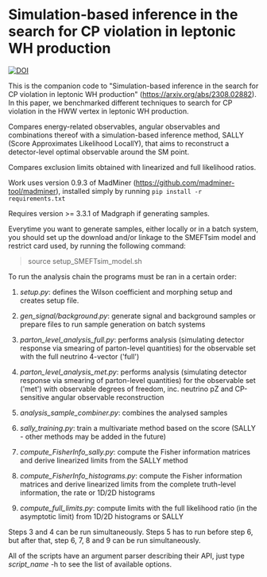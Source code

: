 # Simulation-based inference in the search for CP violation in leptonic WH production
[![DOI](https://zenodo.org/badge/DOI/10.5281/zenodo.10650917.svg)](https://doi.org/10.5281/zenodo.10650917) 

This is the companion code to "Simulation-based inference in the search for CP violation in leptonic WH production" (https://arxiv.org/abs/2308.02882). In this paper, we benchmarked different techniques to search for CP violation in the HWW vertex in leptonic WH production.

Compares energy-related observables, angular observables and combinations thereof with a simulation-based inference method, SALLY (Score Approximates Likelihood LocallY), that aims to reconstruct a detector-level optimal observable around the SM point.

Compares exclusion limits obtained with linearized and full likelihood ratios.

Work uses version 0.9.3 of MadMiner (https://github.com/madminer-tool/madminer), installed simply by running `pip install -r requirements.txt`

Requires version >= 3.3.1 of Madgraph if generating samples.

Everytime you want to generate samples, either locally or in a batch system, you should set up the download and/or linkage to the SMEFTsim model and restrict card used, by running the following command:
> source setup_SMEFTsim_model.sh

To run the analysis chain the programs must be ran in a certain order:

1. _setup.py_: defines the Wilson coefficient and morphing setup and creates setup file.

2. _gen\_signal/background.py_: generate signal and background samples or prepare files to run sample generation on batch systems

3. _parton\_level\_analysis\_full.py_: performs analysis (simulating detector response via smearing of parton-level quantities) for the observable set with the full neutrino 4-vector ('full')

4. _parton\_level\_analysis\_met.py_: performs analysis (simulating detector response via smearing of parton-level quantities) for the observable set ('met') with observable degrees of freedom, inc. neutrino pZ and CP-sensitive angular observable reconstruction

5. _analysis\_sample\_combiner.py_: combines the analysed samples

6. _sally\_training.py_: train a multivariate method based on the score (SALLY - other methods may be added in the future)

7. _compute\_FisherInfo\_sally.py_: compute the Fisher information matrices and derive linearized limits from the SALLY method 

8. _compute\_FisherInfo\_histograms.py_: compute the Fisher information matrices and derive linearized limits from the complete truth-level information, the rate or 1D/2D histograms 

9. _compute\_full\_limits.py_: compute limits with the full likelihood ratio (in the asymptotic limit) from 1D/2D histograms or SALLY

Steps 3 and 4 can be run simultaneously. Steps 5 has to run before step 6, but after that, step 6, 7, 8 and 9 can be run simultaneously.

All of the scripts have an argument parser describing their API, just type _script_name_ -h to see the list of available options.
